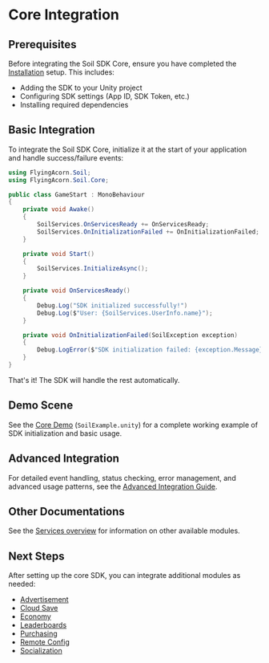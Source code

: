 # Core Integration

## Prerequisites

Before integrating the Soil SDK Core, ensure you have completed the [Installation](../Installation.md) setup. This includes:
- Adding the SDK to your Unity project
- Configuring SDK settings (App ID, SDK Token, etc.)
- Installing required dependencies

## Basic Integration

To integrate the Soil SDK Core, initialize it at the start of your application and handle success/failure events:

```csharp
using FlyingAcorn.Soil;
using FlyingAcorn.Soil.Core;

public class GameStart : MonoBehaviour
{
    private void Awake()
    {
        SoilServices.OnServicesReady += OnServicesReady;
        SoilServices.OnInitializationFailed += OnInitializationFailed;
    }

    private void Start()
    {
        SoilServices.InitializeAsync();
    }

    private void OnServicesReady()
    {
        Debug.Log("SDK initialized successfully!") 
        Debug.Log($"User: {SoilServices.UserInfo.name}");
    }

    private void OnInitializationFailed(SoilException exception)
    {
        Debug.LogError($"SDK initialization failed: {exception.Message}");
    }
}
```

That's it! The SDK will handle the rest automatically.

## Demo Scene

See the [Core Demo](./../README.md#demo-scenes) (`SoilExample.unity`) for a complete working example of SDK initialization and basic usage.

## Advanced Integration

For detailed event handling, status checking, error management, and advanced usage patterns, see the [Advanced Integration Guide](AdvancedIntegration.md).

## Other Documentations

See the [Services overview](../README.md#services) for information on other available modules.

## Next Steps

After setting up the core SDK, you can integrate additional modules as needed:

- [Advertisement](../advertisement/Integration.md)
- [Cloud Save](../cloudsave/Integration.md)
- [Economy](../economy/Integration.md)
- [Leaderboards](../leaderboard/Integration.md)
- [Purchasing](../purchasing/Integration.md)
- [Remote Config](../remoteconfig/Integration.md)
- [Socialization](../socialization/Integration.md)